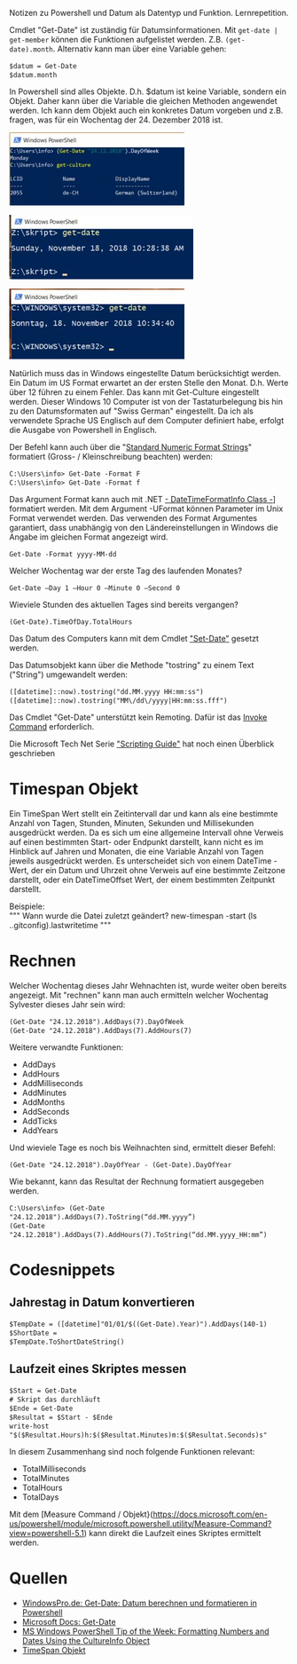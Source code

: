 Notizen zu Powershell und Datum als Datentyp und Funktion.  Lernrepetition.  

Cmdlet "Get-Date" ist zuständig für Datumsinformationen. Mit ```get-date | get-member``` können die Funktionen aufgelistet werden. Z.B. ```(get-date).month```.  Alternativ kann man über eine Variable gehen:  

```
$datum = Get-Date
$datum.month
```

In Powershell sind alles Objekte. D.h. $datum ist keine Variable, sondern ein Objekt. Daher kann über die Variable die gleichen Methoden angewendet werden. Ich kann dem Objekt auch ein konkretes Datum vorgeben und z.B. fragen, was für ein Wochentag der 24. Dezember 2018 ist.

![get-culture](../powershell/get-culture.jpg)  

![get-culture](../powershell/ps-us.jpg)  

![get-culture](../powershell/ps-sg.jpg)  

Natürlich muss das in Windows eingestellte Datum berücksichtigt werden. Ein Datum im US Format erwartet an der ersten Stelle den Monat. D.h. Werte über 12 führen zu einem Fehler. Das kann mit Get-Culture eingestellt werden. Dieser Windows 10 Computer ist von der Tastaturbelegung bis hin zu den Datumsformaten auf "Swiss German" eingestellt. Da ich als verwendete Sprache US Englisch auf dem Computer definiert habe, erfolgt die Ausgabe von Powershell in Englisch.  

Der Befehl kann auch über die "[Standard Numeric Format Strings](https://docs.microsoft.com/en-us/dotnet/standard/base-types/standard-numeric-format-strings)" formatiert (Gross- / Kleinschreibung beachten) werden:  

```
C:\Users\info> Get-Date -Format F  
C:\Users\info> Get-Date -Format f
```

Das Argument Format kann auch mit .NET [- DateTimeFormatInfo Class -](https://docs.microsoft.com/en-us/dotnet/api/system.globalization.datetimeformatinfo?view=netframework-4.7.2)] formatiert werden. Mit dem Argument -UFormat können Parameter im Unix Format verwendet werden. Das verwenden des Format Argumentes garantiert, dass unabhängig von den Ländereinstellungen in Windows die Angabe im gleichen Format angezeigt wird.  

```
Get-Date -Format yyyy-MM-dd
```

Welcher Wochentag war der erste Tag des laufenden Monates?  
```
Get-Date –Day 1 –Hour 0 –Minute 0 –Second 0
```

Wieviele Stunden des aktuellen Tages sind bereits vergangen?
```
(Get-Date).TimeOfDay.TotalHours
```

Das Datum des Computers kann mit dem Cmdlet ["Set-Date"](https://docs.microsoft.com/en-us/powershell/module/microsoft.powershell.utility/Measure-Command?view=powershell-5.1) gesetzt werden.  

Das Datumsobjekt kann über die Methode "tostring" zu einem Text ("String") umgewandelt werden:  
```
([datetime]::now).tostring("dd.MM.yyyy HH:mm:ss")  
([datetime]::now).tostring("MM\/dd\/yyyy|HH:mm:ss.fff")  
```

Das Cmdlet "Get-Date" unterstützt kein Remoting. Dafür ist das [Invoke Command](https://docs.microsoft.com/de-de/powershell/module/microsoft.powershell.core/invoke-command?view=powershell-6) erforderlich.  

Die Microsoft Tech Net Serie ["Scripting Guide"](https://blogs.technet.microsoft.com/heyscriptingguy/2013/11/11/powertip-use-powershell-to-format-dates/) hat noch einen Überblick geschrieben

# Timespan Objekt  

Ein TimeSpan Wert stellt ein Zeitintervall dar und kann als eine bestimmte Anzahl von Tagen, Stunden, Minuten, Sekunden und Millisekunden ausgedrückt werden. Da es sich um eine allgemeine Intervall ohne Verweis auf einen bestimmten Start- oder Endpunkt darstellt, kann nicht es im Hinblick auf Jahren und Monaten, die eine Variable Anzahl von Tagen jeweils ausgedrückt werden. Es unterscheidet sich von einem DateTime -Wert, der ein Datum und Uhrzeit ohne Verweis auf eine bestimmte Zeitzone darstellt, oder ein DateTimeOffset Wert, der einem bestimmten Zeitpunkt darstellt.  

Beispiele:  
"""
Wann wurde die Datei zuletzt geändert?    new-timespan -start (ls .\.gitconfig).lastwritetime
"""


# Rechnen

Welcher Wochentag dieses Jahr Wehnachten ist, wurde weiter oben bereits angezeigt. Mit "rechnen" kann man auch ermitteln welcher Wochentag Sylvester dieses Jahr sein wird:  

```
(Get-Date "24.12.2018").AddDays(7).DayOfWeek
(Get-Date "24.12.2018").AddDays(7).AddHours(7)
```

Weitere verwandte Funktionen:  

* AddDays
* AddHours
* AddMilliseconds
* AddMinutes
* AddMonths
* AddSeconds  
* AddTicks
* AddYears  

Und wieviele Tage es noch bis Weihnachten sind, ermittelt dieser Befehl:  

```
(Get-Date "24.12.2018").DayOfYear - (Get-Date).DayOfYear
```

Wie bekannt, kann das Resultat der Rechnung formatiert ausgegeben werden.
```
C:\Users\info> (Get-Date "24.12.2018").AddDays(7).ToString(“dd.MM.yyyy”)
(Get-Date "24.12.2018").AddDays(7).AddHours(7).ToString(“dd.MM.yyyy_HH:mm”)
```

# Codesnippets


## Jahrestag in Datum konvertieren

```
$TempDate = ([datetime]"01/01/$((Get-Date).Year)").AddDays(140-1) $ShortDate = 
$TempDate.ToShortDateString()
```

## Laufzeit eines Skriptes messen  

```
$Start = Get-Date
# Skript das durchläuft
$Ende = Get-Date
$Resultat = $Start - $Ende
write-host "$($Resultat.Hours)h:$($Resultat.Minutes)m:$($Resultat.Seconds)s"
```
In diesem Zusammenhang sind noch folgende Funktionen relevant:
* TotalMilliseconds
* TotalMinutes
* TotalHours
* TotalDays

Mit dem [Measure Command / Objekt}(https://docs.microsoft.com/en-us/powershell/module/microsoft.powershell.utility/Measure-Command?view=powershell-5.1) kann direkt die Laufzeit eines Skriptes ermittelt werden.  


# Quellen

* [WindowsPro.de: Get-Date: Datum berechnen und formatieren in Powershell](https://www.windowspro.de/script/datum-berechnen-formatieren-powershell-get-date)  
* [Microsoft Docs: Get-Date](https://docs.microsoft.com/en-us/powershell/module/microsoft.powershell.utility/get-date?view=powershell-6) 
* [MS Windows PowerShell Tip of the Week: Formatting Numbers and Dates Using the CultureInfo Object](https://docs.microsoft.com/en-us/previous-versions/windows/it-pro/windows-powershell-1.0/ff730954(v%3dtechnet.10))
* [TimeSpan Objekt](https://docs.microsoft.com/de-de/dotnet/api/system.timespan?view=netframework-4.7.2)